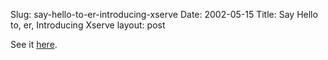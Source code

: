 Slug: say-hello-to-er-introducing-xserve
Date: 2002-05-15
Title: Say Hello to, er, Introducing Xserve
layout: post

See it <a href="http://www.apple.com/xserve/">here</a>.
